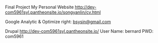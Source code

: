 Final Project
My Personal Website http://dev-com5961syl.pantheonsite.io/songyanlin/cv.html

Google Analytic & Optimize right: bsysin@gmail.com

Drupal http://dev-com5961syl.pantheonsite.io/
User Name: bernard
PWD: com5961
